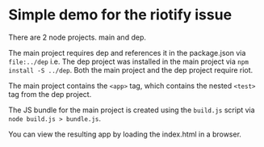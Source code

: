 # Simple demo for the riotify issue

There are 2 node projects. main and dep.

The main project requires dep and references it in the package.json via `file:../dep` i.e.
The dep project was installed in the main project via `npm install -S ../dep`. Both the main project
and the dep project require riot.

The main project contains the `<app>` tag, which contains the nested `<test>` tag from the dep 
project.

The JS bundle for the main project is created using the `build.js` script via 
`node build.js > bundle.js`.

You can view the resulting app by loading the index.html in a browser. 
